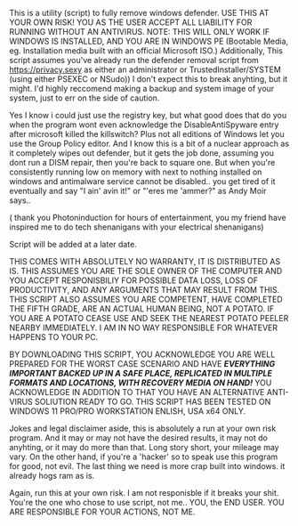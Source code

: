This is a utility (script) to fully remove windows defender. USE THIS AT YOUR OWN RISK! 
YOU AS THE USER ACCEPT ALL LIABILITY FOR RUNNING WITHOUT AN ANTIVIRUS. 
NOTE: THIS WILL ONLY WORK IF WINDOWS IS INSTALLED, AND YOU ARE IN WINDOWS PE (Bootable Media, eg. Installation media built with an official Microsoft ISO.) 
Additionally, This script assumes you've already run the defender removal script from https://privacy.sexy as either an administrator or TrustedInstaller/SYSTEM (using either PSEXEC or NSudo)) 
I don't expect this to break anyhting, but it might. I'd highly reccomend making a backup and system image of your system, just to err on the side of caution. 

Yes I know i could just use the registry key, but what good does that do you when the program wont even acknowledge the DisableAntiSpyware entry after microsoft killed the killswitch? 
Plus not all editions of Windows let you use the Group Policy editor. 
And I know this is a bit of a nuclear approach as it completely wipes out defender, but it gets the job done, assuming you dont run a DISM repair, then you're back to square one. 
But when you're consistently running low on memory with next to nothing installed on windows and antimalware service cannot be disabled.. you get tired of it eventually and say "I ain' avin it!" or "'eres me 'ammer?" as Andy Moir says.. 

( thank you Photoninduction for hours of entertainment, you my friend have inspired me to do tech shenanigans with your electrical shenanigans)

Script will be added at a later date. 

THIS COMES WITH ABSOLUTELY NO WARRANTY, IT IS DISTRIBUTED AS IS. THIS ASSUMES YOU ARE THE SOLE OWNER OF THE COMPUTER AND YOU ACCEPT RESPONISBILIY FOR POSSIBLE DATA LOSS, LOSS OF PRODUCTIVITY, AND ANY ARGUMENTS THAT MAY RESULT FROM THIS. 
THIS SCRIPT ALSO ASSUMES YOU ARE COMPETENT, HAVE COMPLETED THE FIFTH GRADE, ARE AN ACTUAL HUMAN BEING, NOT A POTATO.  IF YOU ARE A POTATO CEASE USE AND SEEK THE NEAREST POTATO PEELER NEARBY IMMEDIATELY. I AM IN NO WAY RESPONSIBLE FOR WHATEVER HAPPENS TO YOUR PC. 

BY DOWNLOADING THIS SCRIPT, YOU ACKNOWLEDGE YOU ARE WELL PREPARED FOR THE WORST CASE SCENARIO AND HAVE **_EVERYTHING IMPORTANT BACKED UP IN A SAFE PLACE, REPLICATED IN MULTIPLE FORMATS AND LOCATIONS, WITH RECOVERY MEDIA ON HAND!_**
YOU ACKNOWLEDGE IN ADDITION TO THAT YOU HAVE AN ALTERNATIVE ANTI-VIRUS SOLIUTION READY TO GO. THIS SCRIPT HAS BEEN TESTED ON WINDOWS 11 PRO/PRO WORKSTATION ENLISH, USA x64 ONLY. 

Jokes and legal disclaimer aside, this is absolutely a run at your own risk program. And it may or may not have the desired results, it may not do anyhting, or it may do more than that.  Long story short, your mileage may vary. 
On the other hand, if you're a 'hacker' so to speak use this program for good, not evil. The last thing we need is more crap built into windows. it already hogs ram as is. 

Again, run this at your own risk. I am not responisble if it breaks your shit. You're the one who chose to use script, not me.. YOU, the END USER. YOU ARE RESPONSIBLE FOR YOUR ACTIONS, NOT ME. 
